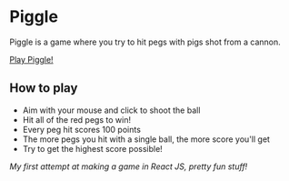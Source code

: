 # Piggle
Piggle is a game where you try to hit pegs with pigs shot from a cannon. 

[Play Piggle!](https://charlieiq.github.io/piggle/)

## How to play
- Aim with your mouse and click to shoot the ball
- Hit all of the red pegs to win!
- Every peg hit scores 100 points
- The more pegs you hit with a single ball, the more score you'll get
- Try to get the highest score possible!

*My first attempt at making a game in React JS, pretty fun stuff!*

